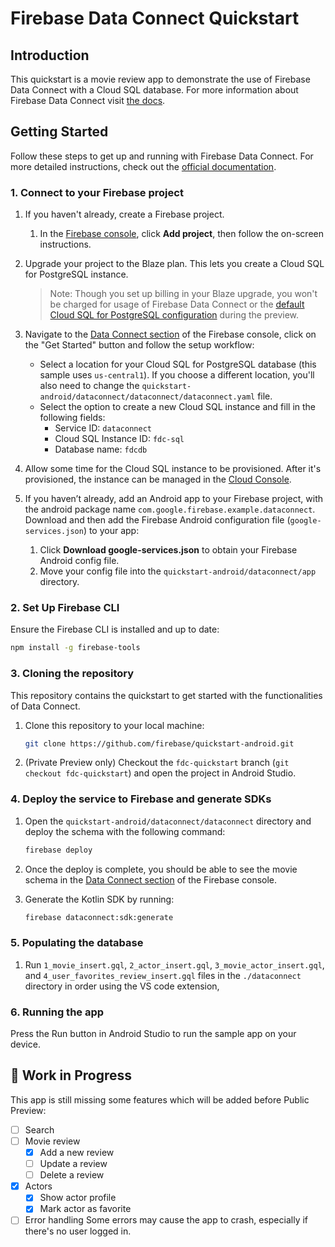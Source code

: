 # Firebase Data Connect Quickstart

## Introduction

This quickstart is a movie review app to demonstrate the use of Firebase Data Connect
 with a Cloud SQL database.
For more information about Firebase Data Connect visit [the docs](https://firebase.google.com/docs/data-connect/).

## Getting Started

Follow these steps to get up and running with Firebase Data Connect. For more detailed instructions,
check out the [official documentation](https://firebase.google.com/docs/data-connect/quickstart).

### 1. Connect to your Firebase project

1. If you haven't already, create a Firebase project.
    1. In the [Firebase console](https://console.firebase.google.com), click
        **Add project**, then follow the on-screen instructions.

2. Upgrade your project to the Blaze plan. This lets you create a Cloud SQL
    for PostgreSQL instance.

    > Note: Though you set up billing in your Blaze upgrade, you won't be
    charged for usage of Firebase Data Connect or the
    [default Cloud SQL for PostgreSQL configuration](https://firebase.google.com/docs/data-connect/#pricing)
    during the preview.

3. Navigate to the [Data Connect section](https://console.firebase.google.com/u/0/project/_/dataconnect)
    of the Firebase console, click on the "Get Started" button and follow the setup workflow:
     - Select a location for your Cloud SQL for PostgreSQL database (this sample uses `us-central1`). If you choose a different location, you'll also need to change the `quickstart-android/dataconnect/dataconnect/dataconnect.yaml` file. 
     - Select the option to create a new Cloud SQL instance and fill in the following fields:
       - Service ID: `dataconnect`
       - Cloud SQL Instance ID: `fdc-sql`
       - Database name: `fdcdb`
4. Allow some time for the Cloud SQL instance to be provisioned. After it's provisioned, the instance
   can be managed in the [Cloud Console](https://console.cloud.google.com/sql).

5. If you haven’t already, add an Android app to your Firebase project, with the android package name `com.google.firebase.example.dataconnect`. Download and then add the Firebase Android configuration file (`google-services.json`) to your app:
    1. Click **Download google-services.json** to obtain your Firebase Android config file.
    2. Move your config file into the `quickstart-android/dataconnect/app` directory.

### 2. Set Up Firebase CLI

Ensure the Firebase CLI is installed and up to date:

```bash
npm install -g firebase-tools
```

### 3. Cloning the repository
This repository contains the quickstart to get started with the functionalities of Data Connect.

1. Clone this repository to your local machine:
   ```sh
   git clone https://github.com/firebase/quickstart-android.git
   ```

2. (Private Preview only) Checkout the `fdc-quickstart` branch (`git checkout fdc-quickstart`)
   and open the project in Android Studio.

### 4. Deploy the service to Firebase and generate SDKs

1. Open the `quickstart-android/dataconnect/dataconnect` directory and deploy the schema with
    the following command:
    ```bash
    firebase deploy
    ```
2. Once the deploy is complete, you should be able to see the movie schema in the
 [Data Connect section](https://console.firebase.google.com/u/0/project/_/dataconnect)
 of the Firebase console.

3. Generate the Kotlin SDK by running:
   ```bash
   firebase dataconnect:sdk:generate
   ```

### 5. Populating the database
1. Run `1_movie_insert.gql`, `2_actor_insert.gql`, `3_movie_actor_insert.gql`, and `4_user_favorites_review_insert.gql` files in the `./dataconnect` directory in order using the VS code extension,

### 6. Running the app

Press the Run button in Android Studio to run the sample app on your device.

## 🚧 Work in Progress

This app is still missing some features which will be added before Public Preview:

- [ ] Search
- [ ] Movie review
  - [x] Add a new review 
  - [ ] Update a review
  - [ ] Delete a review
- [x] Actors
  - [x] Show actor profile
  - [x] Mark actor as favorite
- [ ] Error handling
  Some errors may cause the app to crash, especially if there's no user logged in. 
